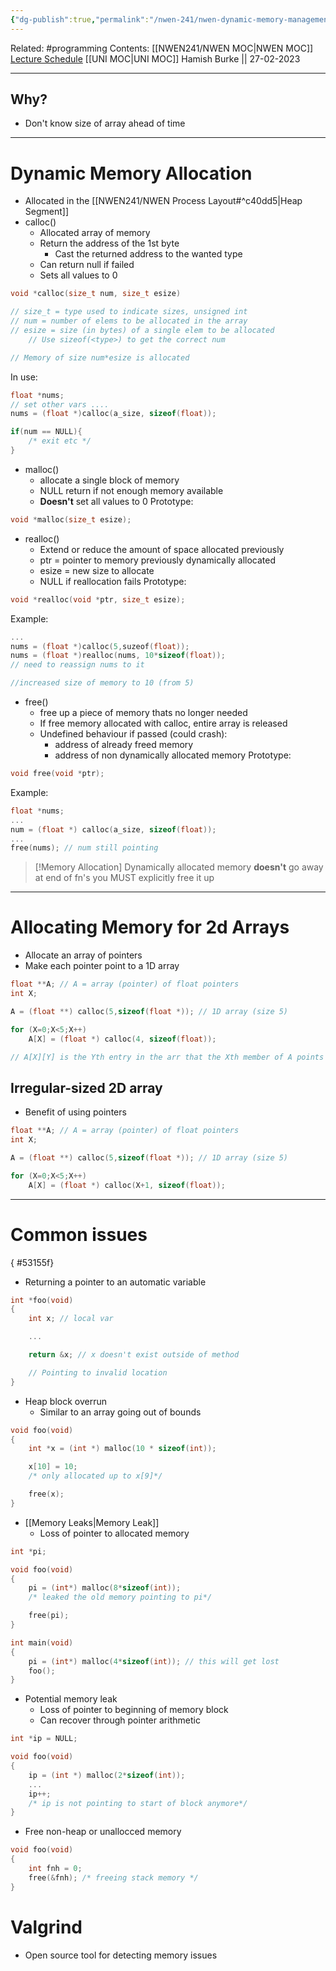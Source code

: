```yaml
---
{"dg-publish":true,"permalink":"/nwen-241/nwen-dynamic-memory-management/"}
---
```


Related: #programming 
Contents: [[NWEN241/NWEN MOC\|NWEN MOC]]
[Lecture Schedule](https://ecs.wgtn.ac.nz/Courses/NWEN241_2023T1/LectureSchedule)
[[UNI MOC\|UNI MOC]]
Hamish Burke || 27-02-2023
***

## Why?
- Don't know size of array ahead of time

***

# Dynamic Memory Allocation
- Allocated in the [[NWEN241/NWEN Process Layout#^c40dd5\|Heap Segment]]
- calloc()
	- Allocated array of memory
	- Return the address of the 1st byte 
		- Cast the returned address to the wanted type
	- Can return null if failed
	- Sets all values to 0
```C
void *calloc(size_t num, size_t esize)

// size_t = type used to indicate sizes, unsigned int
// num = number of elems to be allocated in the array
// esize = size (in bytes) of a single elem to be allocated
	// Use sizeof(<type>) to get the correct num

// Memory of size num*esize is allocated
```
In use:
```C
float *nums;
// set other vars ....
nums = (float *)calloc(a_size, sizeof(float));

if(num == NULL){
	/* exit etc */
}
```

- malloc()
	- allocate a single block of memory
	- NULL return if not enough memory available
	- **Doesn't** set all values to 0
Prototype:
```C
void *malloc(size_t esize);
```


- realloc()
	- Extend or reduce the amount of space allocated previously
	- ptr = pointer to memory previously dynamically allocated
	- esize = new size to allocate
	- NULL if reallocation fails
Prototype:
```C
void *realloc(void *ptr, size_t esize);
```
Example:
```C
...
nums = (float *)calloc(5,suzeof(float));
nums = (float *)realloc(nums, 10*sizeof(float));
// need to reassign nums to it

//increased size of memory to 10 (from 5)
```

- free()
	- free up a piece of memory thats no longer needed
	- If free memory allocated with calloc, entire array is released
	- Undefined behaviour if passed (could crash):
		- address of already freed memory
		- address of non dynamically allocated memory
Prototype:
```C
void free(void *ptr);
```
Example:
```C
float *nums;
...
num = (float *) calloc(a_size, sizeof(float));
...
free(nums); // num still pointing
```


> [!Memory Allocation]
> Dynamically allocated memory **doesn't** go away at end of fn's
> you MUST explicitly free it up


***

# Allocating Memory for 2d Arrays
- Allocate an array of pointers
- Make each pointer point to a 1D array
```C
float **A; // A = array (pointer) of float pointers
int X;

A = (float **) calloc(5,sizeof(float *)); // 1D array (size 5)

for (X=0;X<5;X++)
	A[X] = (float *) calloc(4, sizeof(float));

// A[X][Y] is the Yth entry in the arr that the Xth member of A points to
```

## Irregular-sized 2D array
- Benefit of using pointers
```C
float **A; // A = array (pointer) of float pointers
int X;

A = (float **) calloc(5,sizeof(float *)); // 1D array (size 5)

for (X=0;X<5;X++)
	A[X] = (float *) calloc(X+1, sizeof(float));
```


***

# Common issues
{ #53155f}


- Returning a pointer to an automatic variable
```C
int *foo(void)
{
	int x; // local var

	...

	return &x; // x doesn't exist outside of method

	// Pointing to invalid location
}
```

- Heap block overrun
	- Similar to an array going out of bounds
```C
void foo(void)
{
	int *x = (int *) malloc(10 * sizeof(int));

	x[10] = 10;
	/* only allocated up to x[9]*/

	free(x);
}
```

- [[Memory Leaks\|Memory Leak]]
	- Loss of pointer to allocated memory
```C
int *pi;

void foo(void)
{
	pi = (int*) malloc(8*sizeof(int));
	/* leaked the old memory pointing to pi*/

	free(pi);
}

int main(void)
{
	pi = (int*) malloc(4*sizeof(int)); // this will get lost
	foo();
}
```

- Potential memory leak
	- Loss of pointer to beginning of memory block
	- Can recover through pointer arithmetic
```C
int *ip = NULL;

void foo(void)
{
	ip = (int *) malloc(2*sizeof(int));
	...
	ip++;
	/* ip is not pointing to start of block anymore*/
}
```

- Free non-heap or unallocced memory
```C
void foo(void)
{
	int fnh = 0;
	free(&fnh); /* freeing stack memory */
}
```


# Valgrind
- Open source tool for detecting memory issues

